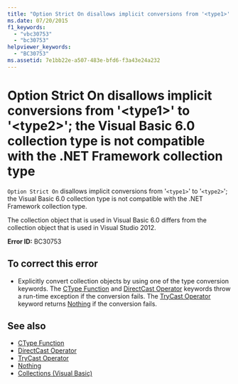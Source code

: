 ```yaml
---
title: "Option Strict On disallows implicit conversions from '<type1>' to '<type2>'; the Visual Basic 6.0 collection type is not compatible with the .NET Framework collection type"
ms.date: 07/20/2015
f1_keywords:
  - "vbc30753"
  - "bc30753"
helpviewer_keywords:
  - "BC30753"
ms.assetid: 7e1bb22e-a507-483e-bfd6-f3a43e24a232
---
```

# Option Strict On disallows implicit conversions from '\<type1>' to '\<type2>'; the Visual Basic 6.0 collection type is not compatible with the .NET Framework collection type
`Option Strict On` disallows implicit conversions from '`<type1>`' to '`<type2>`'; the Visual Basic 6.0 collection type is not compatible with the .NET Framework collection type.

 The collection object that is used in Visual Basic 6.0 differs from the collection object that is used in Visual Studio 2012.

 **Error ID:** BC30753

## To correct this error

- Explicitly convert collection objects by using one of the type conversion keywords. The [CType Function](../language-reference/functions/ctype-function.md) and [DirectCast Operator](../language-reference/operators/directcast-operator.md) keywords throw a run-time exception if the conversion fails. The [TryCast Operator](../language-reference/operators/trycast-operator.md) keyword returns [Nothing](../language-reference/nothing.md) if the conversion fails.

## See also

- [CType Function](../language-reference/functions/ctype-function.md)
- [DirectCast Operator](../language-reference/operators/directcast-operator.md)
- [TryCast Operator](../language-reference/operators/trycast-operator.md)
- [Nothing](../language-reference/nothing.md)
- [Collections (Visual Basic)](../programming-guide/concepts/collections.md)
